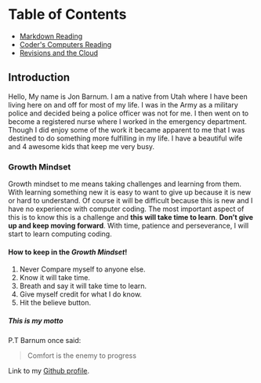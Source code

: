 # Table of Contents
- [Markdown Reading](markdown_notes.md)
- [Coder's Computers Reading](coders_computer_notes.md)
- [Revisions and the Cloud](revisions_and_the_cloud.md)

## Introduction
Hello, My name is Jon Barnum. I am a native from Utah where I have been living here on and off for most of my life. I was in the Army as a military police and decided being a police officer was not for me. I then went on to become a registered nurse where I worked in the emergency department. Though I did enjoy some of the work it became apparent to me that I was destined to do something more fulfilling in my life. I have a beautiful wife and 4 awesome kids that keep me very busy.

### Growth Mindset 
Growth mindset to me means taking challenges and learning from them. With learning something new it is easy to want to give up because it is new or hard to understand. Of course it will be difficult because this is new and I have no experience with computer coding. The most important aspect of this is to know this is a challenge and **this will take time to learn**. **Don’t give up and keep moving forward**. With time, patience and perseverance, I will start to learn computing coding.

#### How to keep in the _Growth Mindset_!
1. Never Compare myself to anyone else.
2. Know it will take time.
3. Breath and say it will take time to learn. 
4. Give myself credit for what I do know.
5. Hit the believe button.


##### This is my motto
P.T Barnum once said: 
> Comfort is the enemy to progress


Link to my [Github profile](https://github.com/jonbarnum).
